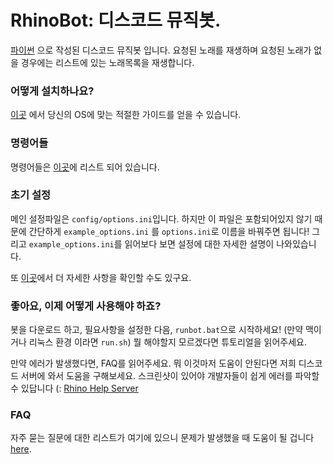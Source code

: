 
# RhinoBot: 디스코드 뮤직봇.

[파이썬](https://www.python.org "Python homepage") 으로 작성된 디스코드 뮤직봇 입니다. 요청된 노래를 재생하며 요청된 노래가 없을 경우에는 리스트에 있는 노래목록을 재생합니다.

### 어떻게 설치하나요?

[이곳](https://github.com/SexualRhinoceros/MusicBot/wiki) 에서 당신의 OS에 맞는 적절한 가이드를 얻을 수 있습니다.

### 명령어들

명령어들은 [이곳](https://github.com/SexualRhinoceros/MusicBot/wiki/Commands "Commands list")에 리스트 되어 있습니다.

### 초기 설정

메인 설정파일은 `config/options.ini`입니다. 하지만 이 파일은 포함되어있지 않기 때문에  간단하게 `example_options.ini` 를 `options.ini`로 이름을 바꿔주면 됩니다! 그리고 `example_options.ini`를 읽어보다 보면 설정에 대한 자세한 설명이 나와있습니다.

또 [이곳](https://github.com/SexualRhinoceros/MusicBot/wiki/Configuration)에서 더 자세한 사항을 확인할 수도 있구요.

### 좋아요, 이제 어떻게 사용해야 하죠?
봇을 다운로드 하고, 필요사항을 설정한 다음, `runbot.bat`으로 시작하세요! (만약 맥이거나 리눅스 환경 이라면 `run.sh`) 뭘 해야할지 모르겠다면 튜토리얼을 읽어주세요.

만약 에러가 발생했다면, FAQ를 읽어주세요. 뭐 이것마저 도움이 안된다면 저희 디스코드 서버에 와서 도움을 구해보세요. 스크린샷이 있어야 개발자들이 쉽게 에러를 파악할 수 있답니다 (:
[Rhino Help Server](http://discord.me/rhinohelp "Discord link")

### FAQ
자주 묻는 질문에 대한 리스트가 여기에 있으니 문제가 발생했을 때 도움이 될 겁니다 [here](https://github.com/SexualRhinoceros/MusicBot/wiki/FAQ "Wiki").
